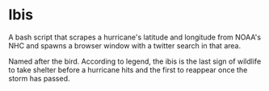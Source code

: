 # Ibis
A bash script that scrapes a hurricane's latitude and longitude from NOAA's NHC and spawns a browser window with a twitter search in that area.

Named after the bird. According to legend, the ibis is the last sign of wildlife to take shelter before a hurricane hits and the first to reappear once the storm has passed.
